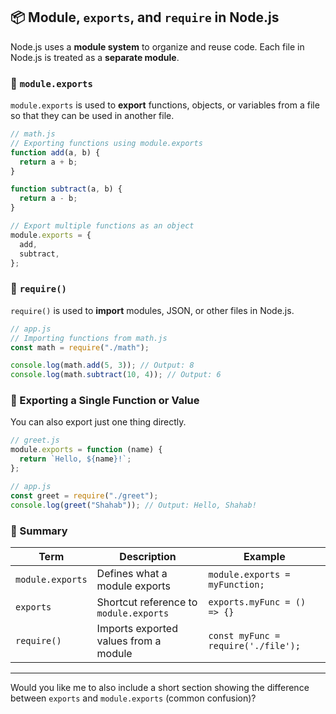 ## 📦 Module, `exports`, and `require` in Node.js

Node.js uses a **module system** to organize and reuse code. Each file in Node.js is treated as a **separate module**.

### 🔹 `module.exports`

`module.exports` is used to **export** functions, objects, or variables from a file so that they can be used in another file.

```js
// math.js
// Exporting functions using module.exports
function add(a, b) {
  return a + b;
}

function subtract(a, b) {
  return a - b;
}

// Export multiple functions as an object
module.exports = {
  add,
  subtract,
};
```

### 🔹 `require()`

`require()` is used to **import** modules, JSON, or other files in Node.js.

```js
// app.js
// Importing functions from math.js
const math = require("./math");

console.log(math.add(5, 3)); // Output: 8
console.log(math.subtract(10, 4)); // Output: 6
```

### 🔹 Exporting a Single Function or Value

You can also export just one thing directly.

```js
// greet.js
module.exports = function (name) {
  return `Hello, ${name}!`;
};

// app.js
const greet = require("./greet");
console.log(greet("Shahab")); // Output: Hello, Shahab!
```

### 🔹 Summary

| Term             | Description                            | Example                             |
| ---------------- | -------------------------------------- | ----------------------------------- |
| `module.exports` | Defines what a module exports          | `module.exports = myFunction;`      |
| `exports`        | Shortcut reference to `module.exports` | `exports.myFunc = () => {}`         |
| `require()`      | Imports exported values from a module  | `const myFunc = require('./file');` |

---

Would you like me to also include a short section showing the difference between `exports` and `module.exports` (common confusion)?
